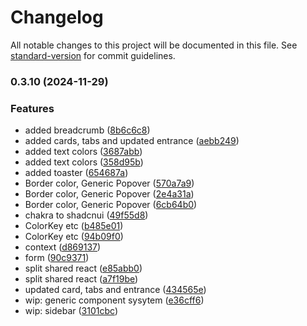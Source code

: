 # Changelog

All notable changes to this project will be documented in this file. See [standard-version](https://github.com/conventional-changelog/standard-version) for commit guidelines.

### 0.3.10 (2024-11-29)


### Features

* added breadcrumb ([8b6c6c8](https://github.com/returfs/marketplace_external/commit/8b6c6c8a83beb430e55404fc4881f8d0646c8f07))
* added cards, tabs and updated entrance ([aebb249](https://github.com/returfs/marketplace_external/commit/aebb249e90cf428832e954a09ef1512b06836b33))
* added text colors ([3687abb](https://github.com/returfs/marketplace_external/commit/3687abb7f3b21e9e03074976f3682edc445121d2))
* added text colors ([358d95b](https://github.com/returfs/marketplace_external/commit/358d95b962042c1f74f377e728f8e3f891d76db5))
* added toaster ([654687a](https://github.com/returfs/marketplace_external/commit/654687a94c2a18b0a71f5acd509154d0d35adfc9))
* Border color, Generic Popover ([570a7a9](https://github.com/returfs/marketplace_external/commit/570a7a9ebeda22e99dec97360db7267674483fbe))
* Border color, Generic Popover ([2e4a31a](https://github.com/returfs/marketplace_external/commit/2e4a31a326f0315dfd36bf28b114096ba4a83193))
* Border color, Generic Popover ([6cb64b0](https://github.com/returfs/marketplace_external/commit/6cb64b0e549844ebb8faf85491d4ffbcc024775b))
* chakra to shadcnui ([49f55d8](https://github.com/returfs/marketplace_external/commit/49f55d8ab90f08a5f7c63dd03bc520509653e8be))
* ColorKey etc ([b485e01](https://github.com/returfs/marketplace_external/commit/b485e01096d9cb78680844c809047cd3ee54209b))
* ColorKey etc ([94b09f0](https://github.com/returfs/marketplace_external/commit/94b09f042fdd461c71a88ba0c5756ea0876e07f4))
* context ([d869137](https://github.com/returfs/marketplace_external/commit/d869137d94d4cc6aed526b280a985baa2b594e1a))
* form ([90c9371](https://github.com/returfs/marketplace_external/commit/90c9371a2504c8d619ca291aa93ab00aa14d9e8b))
* split shared react ([e85abb0](https://github.com/returfs/marketplace_external/commit/e85abb00bead69a6797cea193a9df4c0117079ec))
* split shared react ([a7f19be](https://github.com/returfs/marketplace_external/commit/a7f19be531ef66d1a538febe79b85b88ea0c1f3e))
* updated card, tabs and entrance ([434565e](https://github.com/returfs/marketplace_external/commit/434565e859b60ffa134bc4752a11bb2f3d15e362))
* wip: generic component sysytem ([e36cff6](https://github.com/returfs/marketplace_external/commit/e36cff6c563a81e4bef00ccc93261380e8b0bbe1))
* wip: sidebar ([3101cbc](https://github.com/returfs/marketplace_external/commit/3101cbcad9da389084f5ff722554d0c3f16f19bb))

